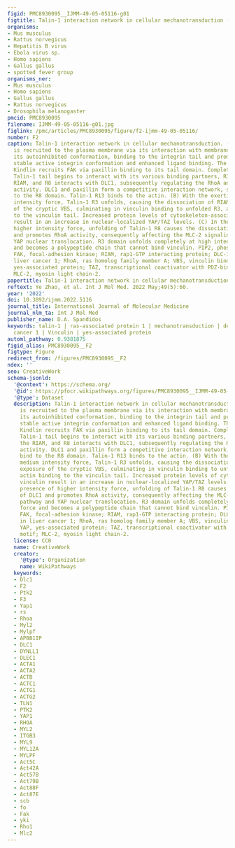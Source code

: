 ```yaml
---
figid: PMC8930095__IJMM-49-05-05116-g01
figtitle: Talin-1 interaction network in cellular mechanotransduction (Review)
organisms:
- Mus musculus
- Rattus norvegicus
- Hepatitis B virus
- Ebola virus sp.
- Homo sapiens
- Gallus gallus
- spotted fever group
organisms_ner:
- Mus musculus
- Homo sapiens
- Gallus gallus
- Rattus norvegicus
- Drosophila melanogaster
pmcid: PMC8930095
filename: IJMM-49-05-05116-g01.jpg
figlink: /pmc/articles/PMC8930095/figure/f2-ijmm-49-05-05116/
number: F2
caption: Talin-1 interaction network in cellular mechanotransduction. (A) Kindlin
  is recruited to the plasma membrane via its interaction with membrane PIP2, reveals
  its autoinhibited conformation, binding to the integrin tail and promoting more
  stable active integrin conformation and enhanced ligand binding. The tail of the
  Kindlin recruits FAK via paxillin binding to its tail domain. Completely unfolded
  Talin-1 tail begins to interact with its various binding partners, R3 binds to the
  RIAM, and R8 interacts with DLC1, subsequently regulating the RhoA and paxillin
  activity. DLC1 and paxillin form a competitive interaction network, since both bind
  to the R8 domain. Talin-1 R13 binds to the actin. (B) With the exertion of medium
  intensity force, Talin-1 R3 unfolds, causing the dissociation of RIAM and exposure
  of the cryptic VBS, culminating in vinculin binding to unfolded R3, and actin binding
  to the vinculin tail. Increased protein levels of cytoskeleton-associated vinculin
  result in an increase in nuclear-localized YAP/TAZ levels. (C) In the presence of
  higher intensity force, unfolding of Talin-1 R8 causes the dissociation of DLC1
  and promotes RhoA activity, consequently affecting the MLC-2 signaling pathway and
  YAP nuclear translocation. R3 domain unfolds completely at high intensity force
  and becomes a polypeptide chain that cannot bind vinculin. PIP2, phosphatidylinositol-4,5-bisphosphate;
  FAK, focal-adhesion kinase; RIAM, rap1-GTP interacting protein; DLC-1, deleted in
  liver cancer 1; RhoA, ras homolog family member A; VBS, vinculin binding site; YAP,
  yes-associated protein; TAZ, transcriptional coactivator with PDZ-binding motif;
  MLC-2, myosin light chain-2.
papertitle: Talin-1 interaction network in cellular mechanotransduction (Review).
reftext: Ye Zhao, et al. Int J Mol Med. 2022 May;49(5):60.
year: '2022'
doi: 10.3892/ijmm.2022.5116
journal_title: International Journal of Molecular Medicine
journal_nlm_ta: Int J Mol Med
publisher_name: D.A. Spandidos
keywords: talin-1 | ras-associated protein 1 | mechanotransduction | deleted in liver
  cancer 1 | Vinculin | yes-associated protein
automl_pathway: 0.9381875
figid_alias: PMC8930095__F2
figtype: Figure
redirect_from: /figures/PMC8930095__F2
ndex: ''
seo: CreativeWork
schema-jsonld:
  '@context': https://schema.org/
  '@id': https://pfocr.wikipathways.org/figures/PMC8930095__IJMM-49-05-05116-g01.html
  '@type': Dataset
  description: Talin-1 interaction network in cellular mechanotransduction. (A) Kindlin
    is recruited to the plasma membrane via its interaction with membrane PIP2, reveals
    its autoinhibited conformation, binding to the integrin tail and promoting more
    stable active integrin conformation and enhanced ligand binding. The tail of the
    Kindlin recruits FAK via paxillin binding to its tail domain. Completely unfolded
    Talin-1 tail begins to interact with its various binding partners, R3 binds to
    the RIAM, and R8 interacts with DLC1, subsequently regulating the RhoA and paxillin
    activity. DLC1 and paxillin form a competitive interaction network, since both
    bind to the R8 domain. Talin-1 R13 binds to the actin. (B) With the exertion of
    medium intensity force, Talin-1 R3 unfolds, causing the dissociation of RIAM and
    exposure of the cryptic VBS, culminating in vinculin binding to unfolded R3, and
    actin binding to the vinculin tail. Increased protein levels of cytoskeleton-associated
    vinculin result in an increase in nuclear-localized YAP/TAZ levels. (C) In the
    presence of higher intensity force, unfolding of Talin-1 R8 causes the dissociation
    of DLC1 and promotes RhoA activity, consequently affecting the MLC-2 signaling
    pathway and YAP nuclear translocation. R3 domain unfolds completely at high intensity
    force and becomes a polypeptide chain that cannot bind vinculin. PIP2, phosphatidylinositol-4,5-bisphosphate;
    FAK, focal-adhesion kinase; RIAM, rap1-GTP interacting protein; DLC-1, deleted
    in liver cancer 1; RhoA, ras homolog family member A; VBS, vinculin binding site;
    YAP, yes-associated protein; TAZ, transcriptional coactivator with PDZ-binding
    motif; MLC-2, myosin light chain-2.
  license: CC0
  name: CreativeWork
  creator:
    '@type': Organization
    name: WikiPathways
  keywords:
  - Dlc1
  - F2
  - Ptk2
  - F3
  - Yap1
  - rs
  - Rhoa
  - Myl2
  - Mylpf
  - APBB1IP
  - DLC1
  - DYNLL1
  - DLEC1
  - ACTA1
  - ACTA2
  - ACTB
  - ACTC1
  - ACTG1
  - ACTG2
  - TLN1
  - PTK2
  - YAP1
  - RHOA
  - MYL2
  - ITGB3
  - MYL9
  - MYL12A
  - MYLPF
  - Act5C
  - Act42A
  - Act57B
  - Act79B
  - Act88F
  - Act87E
  - scb
  - fo
  - Fak
  - yki
  - Rho1
  - Mlc2
---
```


